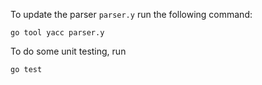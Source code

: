 To update the parser `parser.y` run the following command:

    go tool yacc parser.y

To do some unit testing, run

    go test

